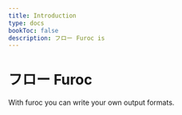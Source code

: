 ```yaml
---
title: Introduction
type: docs
bookToc: false
description: フロー Furoc is
---
```


# フロー Furoc
With furoc you can write your own output formats.
